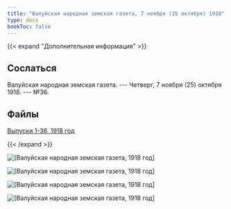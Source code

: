 ```yaml
---
title: "Валуйская народная земская газета, 7 ноября (25 октября) 1918"
type: docs
bookToc: false
---
```


{{< expand "Дополнительная информация" >}}
## Сослаться
Валуйская народная земская газета. --- Четверг, 7 ноября (25) октября 1918. --- №36.

## Файлы
[Выпуски 1-36, 1918 год](https://www.dropbox.com/sh/y1y6ee755w9d7ne/AACn7mJSdbUS84WlRiocceIha?dl=0)

{{< /expand >}}

![[Валуйская народная земская газета, 1918 год]](/static/img/papers/1918_№36.jpg)

![[Валуйская народная земская газета, 1918 год]](/static/img/papers/1918_№36_p2.jpg)

![[Валуйская народная земская газета, 1918 год]](/static/img/papers/1918_№36_p3.jpg)

![[Валуйская народная земская газета, 1918 год]](/static/img/papers/1918_№36_p4.jpg)
